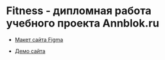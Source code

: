 # Fitness - дипломная работа учебного проекта Annblok.ru

* [Макет сайта Figma](https://www.figma.com/file/3gHo14TRy8alOSbpB6I2Zt/%D0%BC%D0%B0%D0%BA%D0%B5%D1%82-%D0%B4%D0%B8%D0%BF%D0%BB%D0%BE%D0%BC%D0%B0?node-id=0%3A1)

* [Демо сайта](https://elenalobzineva.github.io/Module01-Gym/menu.html)